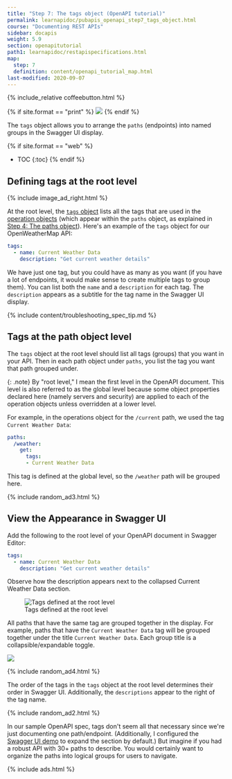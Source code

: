 ```yaml
---
title: "Step 7: The tags object (OpenAPI tutorial)"
permalink: learnapidoc/pubapis_openapi_step7_tags_object.html
course: "Documenting REST APIs"
sidebar: docapis
weight: 5.9
section: openapitutorial
path1: learnapidoc/restapispecifications.html
map:
  step: 7
  definition: content/openapi_tutorial_map.html
last-modified: 2020-09-07
---
```


{% include_relative coffeebutton.html %}

{% if site.format == "print" %}
<img src="{{site.api_media}}/openapistep7.png"/>
{% endif %}

The `tags` object allows you to arrange the `paths` (endpoints) into named groups in the Swagger UI display.

{% if site.format == "web" %}
* TOC
{:toc}
{% endif %}

## Defining tags at the root level

{% include image_ad_right.html %}

At the root level, the [`tags` object](https://github.com/OAI/OpenAPI-Specification/blob/master/versions/3.1.0.md#tagObject) lists all the tags that are used in the [operation objects](https://github.com/OAI/OpenAPI-Specification/blob/master/versions/3.1.0.md#operationObject) (which appear within the `paths` object, as explained in [Step 4: The paths object](pubapis_openapi_step4_paths_object.html)). Here's an example of the `tags` object for our OpenWeatherMap API:

```yaml
tags:
  - name: Current Weather Data
    description: "Get current weather details"
```

We have just one tag, but you could have as many as you want (if you have a lot of endpoints, it would make sense to create multiple tags to group them). You can list both the `name` and a `description` for each tag. The `description` appears as a subtitle for the tag name in the Swagger UI display.

{% include content/troubleshooting_spec_tip.md %}

## Tags at the path object level

The `tags` object at the root level should list all tags (groups) that you want in your API. Then in each path object under `paths`, you list the tag you want that path grouped under.

{: .note}
By "root level," I mean the first level in the OpenAPI document. This level is also referred to as the global level because some object properties declared here (namely servers and security) are applied to each of the operation objects unless overridden at a lower level.

For example, in the operations object for the `/current` path, we used the tag `Current Weather Data`:

```yaml
paths:
  /weather:
    get:
      tags:
      - Current Weather Data
```

This tag is defined at the global level, so the `/weather` path will be grouped here.

{% include random_ad3.html %}

## <i class="fa fa-user-circle"></i> View the Appearance in Swagger UI

Add the following to the root level of your OpenAPI document in Swagger Editor:

```yaml
tags:
  - name: Current Weather Data
    description: "Get current weather details"
```

Observe how the description appears next to the collapsed Current Weather Data section.

<figure><img class="docimage" src="{{site.api_media}}/step7swaggeruiprogress.png" alt="Tags defined at the root level" /><figcaption>Tags defined at the root level</figcaption></figure>

All paths that have the same tag are grouped together in the display. For example, paths that have the `Current Weather Data` tag will be grouped together under the title `Current Weather Data`. Each group title is a collapsible/expandable toggle.

<a href="https://idratherbewriting.com/assets/files/swagger/index.html" class="noExtIcon"><img src="{{site.api_media}}/openapitutorial_tags.png" class="medium" /></a>

{% include random_ad4.html %}

The order of the tags in the `tags` object at the root level determines their order in Swagger UI. Additionally, the `descriptions` appear to the right of the tag name.

{% include random_ad2.html %}

In our sample OpenAPI spec, tags don't seem all that necessary since we're just documenting one path/endpoint. (Additionally, I configured the [Swagger UI demo](https://idratherbewriting.com/learnapidoc/pubapis_swagger_demo.html) to expand the section by default.) But imagine if you had a robust API with 30+ paths to describe. You would certainly want to organize the paths into logical groups for users to navigate.

{% include ads.html %}
